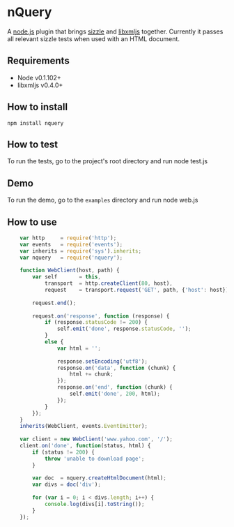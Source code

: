 nQuery
=====================================
A [node.js](http://github.com/ry/node) plugin that brings [sizzle](http://github.com/jeresig/sizzle) and [libxmljs](http://github.com/polotek/libxmljs) together. Currently it passes all relevant sizzle tests when used with an HTML document.

## Requirements
- Node v0.1.102+
- libxmljs v0.4.0+

## How to install

    npm install nquery

## How to test

To run the tests, go to the project's root directory and run
    node test.js

## Demo

To run the demo, go to the `examples` directory and run
    node web.js

## How to use

``` javascript
    var http     = require('http');
    var events   = require('events');
    var inherits = require('sys').inherits;
    var nquery   = require('nquery');
    
    function WebClient(host, path) {
        var self       = this,
            transport  = http.createClient(80, host),
            request    = transport.request('GET', path, {'host': host});
    
        request.end();
    
        request.on('response', function (response) {
            if (response.statusCode != 200) {
                self.emit('done', response.statusCode, '');
            }
            else {
                var html = '';
    
                response.setEncoding('utf8');
                response.on('data', function (chunk) {
                    html += chunk;
                });
                response.on('end', function (chunk) {
                    self.emit('done', 200, html);
                });
            }
        });
    }
    inherits(WebClient, events.EventEmitter);
    
    var client = new WebClient('www.yahoo.com', '/');
    client.on('done', function(status, html) {
        if (status != 200) {
            throw 'unable to download page';
        }
    
        var doc  = nquery.createHtmlDocument(html);
        var divs = doc('div');
    
        for (var i = 0; i < divs.length; i++) {
            console.log(divs[i].toString());
        }
    });
```
